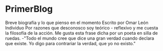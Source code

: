 # PrimerBlog
Breve biografía y lo que pienso en el momento
Escrito por Omar León Individuo
Por razones que desconosco soy teórico - reflexivo y me cuesta la filosofía de la acción.
Me gusta esta frase dicha por un poeta en silla de ruedas.
    -"Todo el mundo cree que dice una gran verdad cuando declara que existe. Yo digo para contrariar la verdad, que yo no existo."
